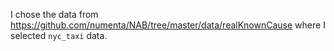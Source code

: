 I chose the data from https://github.com/numenta/NAB/tree/master/data/realKnownCause where I selected `nyc_taxi` data. 
